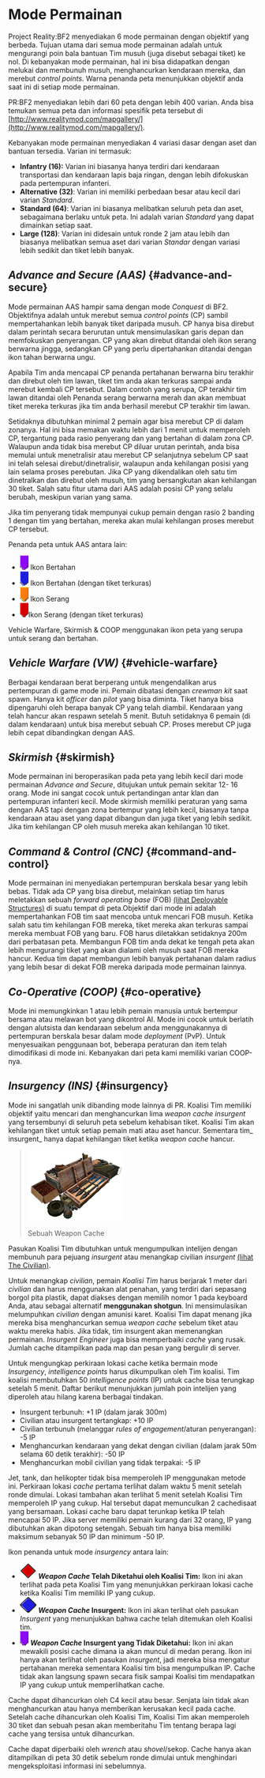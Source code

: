 # Mode Permainan

Project Reality:BF2 menyediakan 6 mode permainan dengan objektif yang berbeda. Tujuan utama dari semua mode permainan adalah untuk mengurangi poin bala bantuan Tim musuh \(juga disebut sebagai tiket\) ke nol. Di kebanyakan mode permainan, hal ini bisa didapatkan dengan melukai dan membunuh musuh, menghancurkan kendaraan mereka, dan merebut _control points_. Warna penanda peta menunjukkan objektif anda saat ini di setiap mode permainan.

PR:BF2 menyediakan lebih dari 60 peta dengan lebih 400 varian. Anda bisa temukan semua peta dan informasi spesifik peta tersebut di [http://www.realitymod.com/mapgallery/](http://www.realitymod.com/mapgallery/).

Kebanyakan mode permainan menyediakan 4 variasi dasar dengan aset dan bantuan tersedia. Varian ini termasuk:

* **Infantry (16):** Varian ini biasanya hanya terdiri dari kendaraan transportasi dan kendaraan lapis baja ringan, dengan lebih difokuskan pada pertempuran infanteri.
* **Alternative (32)**: Varian ini memiliki perbedaan besar atau kecil dari varian _Standard_.
* **Standard (64)**: Varian ini biasanya melibatkan seluruh peta dan aset, sebagaimana berlaku untuk peta. Ini adalah varian _Standard_ yang dapat dimainkan setiap saat.
* **Large (128)**: Varian ini didesain untuk ronde 2 jam atau lebih dan biasanya melibatkan semua aset dari varian _Standar_ dengan variasi lebih sedikit dan tiket lebih banyak.

## _Advance and Secure \(AAS\)_ {#advance-and-secure}

Mode permainan AAS hampir sama dengan mode _Conquest_ di BF2. Objektifnya adalah untuk merebut semua _control points_ \(CP\) sambil mempertahankan lebih banyak tiket daripada musuh. CP hanya bisa direbut dalam perintah secara berurutan untuk mensimulasikan garis depan dan memfokuskan penyerangan. CP yang akan direbut ditandai oleh ikon serang berwarna jingga, sedangkan CP yang perlu dipertahankan ditandai dengan ikon tahan berwarna ungu.

Apabila Tim anda mencapai  CP penanda pertahanan berwarna biru terakhir dan direbut oleh tim lawan, tiket tim anda akan terkuras sampai anda merebut kembali CP tersebut. Dalam contoh yang serupa, CP terakhir tim lawan ditandai oleh Penanda serang berwarna merah dan akan membuat tiket mereka terkuras jika tim anda berhasil merebut CP terakhir tim lawan.

Setidaknya dibutuhkan minimal 2 pemain agar bisa merebut CP di dalam zonanya. Hal ini bisa memakan waktu lebih dari 1 menit untuk memperoleh CP, tergantung pada rasio penyerang dan yang bertahan di dalam zona CP. Walaupun anda tidak bisa merebut CP diluar urutan perintah, anda bisa memulai untuk menetralisir atau merebut CP selanjutnya sebelum CP saat ini telah selesai direbut/dinetralisir, walaupun anda kehilangan posisi yang lain selama proses perebutan. Jika CP yang dikendalikan oleh satu tim dinetralkan dan direbut oleh musuh, tim yang bersangkutan akan kehilangan 30 tiket. Salah satu fitur utama dari AAS adalah posisi CP yang selalu berubah, meskipun varian yang sama.

Jika tim penyerang tidak mempunyai cukup pemain dengan rasio 2 banding 1 dengan tim yang bertahan, mereka akan mulai kehilangan proses merebut CP tersebut.

Penanda peta untuk AAS antara lain:

* ![](../assets/defend.png) Ikon Bertahan 
* ![](../assets/defend%20bleed.png) Ikon Bertahan \(dengan tiket terkuras\) 
* ![](../assets/attack_bleed.png) Ikon Serang
* ![](../assets/attack.png)Ikon Serang \(dengan tiket terkuras\)

Vehicle Warfare, Skirmish & COOP menggunakan ikon peta yang serupa untuk serang dan bertahan.

## _Vehicle Warfare \(VW\)_ {#vehicle-warfare}

Berbagai kendaraan berat berperang untuk mengendalikan arus pertempuran di game mode ini. Pemain dibatasi dengan _crewman kit_ saat spawn. Hanya kit _officer_ dan _pilot_ yang bisa diminta. Tiket hanya bisa dipengaruhi oleh berapa banyak CP yang telah diambil. Kendaraan yang telah hancur akan respawn setelah 5 menit. Butuh setidaknya 6 pemain \(di dalam kendaraan\) untuk bisa merebut sebuah CP. Proses merebut CP juga lebih cepat dibandingkan dengan AAS.

## _Skirmish_ {#skirmish}

Mode permainan ini beroperasikan pada peta yang lebih kecil dari mode permainan _Advance and Secure_, ditujukan untuk pemain sekitar 12- 16 orang. Mode ini sangat cocok untuk pertandingan antar klan dan pertempuran infanteri kecil. Mode skirmish memiliki peraturan yang sama dengan AAS tapi dengan zona bertempur yang lebih kecil, biasanya tanpa kendaraan atau aset yang dapat dibangun dan juga tiket yang lebih sedikit. Jika tim kehilangan CP oleh musuh mereka akan kehilangan 10 tiket.

## _Command & Control \(CNC\)_ {#command-and-control}

Mode permainan ini menyediakan pertempuran berskala besar yang lebih bebas. Tidak ada CP yang bisa direbut, melainkan setiap tim harus meletakkan sebuah _forward operating base_ \(FOB\) [\(lihat Deployable Structures\)](the_squad_leader.md#deployable-structures) di suatu tempat di peta.Objektif dari mode ini adalah mempertahankan FOB tim saat mencoba untuk mencari FOB musuh. Ketika salah satu tim kehilangan FOB mereka, tiket mereka akan terkuras sampai mereka membuat FOB yang baru. FOB harus diletakkan setidaknya 200m dari perbatasan peta. Membangun FOB tim anda dekat ke tengah peta akan lebih mengurangi tiket yang akan dialami oleh musuh saat FOB mereka hancur. Kedua tim dapat membangun lebih banyak pertahanan dalam radius yang lebih besar di dekat FOB mereka daripada mode permainan lainnya.

## _Co-Operative \(COOP\)_ {#co-operative}

Mode ini memungkinkan 1 atau lebih pemain manusia untuk bertempur bersama atau melawan bot yang dikontrol AI. Mode ini cocok untuk berlatih dengan alutsista dan kendaraan sebelum anda menggunakannya di pertempuran berskala besar dalam mode _deployment_ \(PvP\). Untuk menyesuaikan penggunaan bot, beberapa peraturan dan item telah dimodifikasi di mode ini. Kebanyakan dari peta kami memiliki varian COOP-nya.

## _Insurgency \(INS\)_ {#insurgency}

Mode ini sangatlah unik dibanding mode lainnya di PR. Koalisi Tim memiliki objektif yaitu mencari dan menghancurkan lima _weapon cache_ _insurgent_ yang tersembunyi di seluruh peta sebelum kehabisan tiket. Koalisi Tim akan kehilangan tiket untuk setiap pemain mati atau aset hancur. Sementara tim_ insurgent_ hanya dapat kehilangan tiket ketika _weapon cache_ hancur.

> ![](../assets/weaponcache.png)
>
> Sebuah Weapon Cache

Pasukan Koalisi Tim dibutuhkan untuk mengumpulkan intelijen dengan membunuh para pejuang _insurgent_ atau menangkap civilian _insurgent_ [\(lihat The Civilian\)](the_civilian.md). 

Untuk menangkap _civilian_, pemain _Koalisi Tim_  harus berjarak 1 meter dari _civilian_ dan harus menggunakan alat penahan, yang terdiri dari sepasang borgol pita plastik, dapat diakses dengan memilih nomor 1 pada keyboard Anda, atau sebagai alternatif **menggunakan shotgun**. Ini mensimulasikan melumpuhkan _civilian_ dengan amunisi karet. Koalisi Tim dapat menang jika mereka bisa menghancurkan semua _weapon cache_ sebelum tiket atau waktu mereka habis. Jika tidak, tim insurgent akan memenangkan permainan. _Insurgent Engineer_ juga bisa memperbaiki _cache_ yang rusak. Jumlah cache ditampilkan pada map  dan pesan yang bergulir di server.

Untuk mengungkap perkiraan lokasi cache ketika bermain mode _Insurgency_, _intelligence points_ harus dikumpulkan oleh Tim koalisi. Tim koalisi membutuhkan 50 _intelligence points_ \(IP\) untuk cache bisa terungkap setelah 5 menit. Daftar berikut menunjukkan jumlah poin intelijen yang diperoleh atau hilang karena berbagai tindakan.

* Insurgent terbunuh: +1 IP \(dalam jarak 300m\)
* Civilian atau insurgent tertangkap: +10 IP
* Civilian terbunuh \(melanggar _rules of engagement_/aturan penyerangan\): -5 IP
* Menghancurkan kendaraan yang dekat dengan civilian \(dalam jarak 50m selama 60 detik terakhir\): -50 IP
* Menghancurkan mobil civilian yang tidak terpakai: -5 IP

Jet, tank, dan helikopter tidak bisa memperoleh IP menggunakan metode ini. Perkiraan lokasi _cache_ pertama terlihat dalam waktu 5 menit setelah ronde dimulai. Lokasi tambahan akan terlihat 5 menit setelah Koalisi Tim memperoleh IP yang cukup. Hal tersebut dapat memunculkan 2 cachedisaat yang bersamaan. Lokasi cache baru dapat terunkap ketika IP telah mencapai 50 IP. Jika server memiliki pemain kurang dari 32 orang,  IP yang dibutuhkan akan dipotong setengah. Sebuah tim hanya bisa memiliki maksimum sebanyak 50 IP dan minimum -50 IP.

Ikon penanda untuk mode _insurgency_ antara lain:

* ![](../assets/cache.png) **_Weapon Cache_ Telah Diketahui oleh Koalisi Tim:** Ikon ini akan terlihat pada peta Koalisi Tim yang menunjukkan perkiraan lokasi cache ketika Koalisi Tim memiliki IP yang cukup.
* ![](../assets/unknown%20weapon%20cache.png) **_Weapon Cache_ Insurgent:** Ikon ini akan terlihat oleh pasukan _Insurgent_ yang menunjukkan bahwa cache telah ditemukan oleh Koalisi tim.
* ![](../assets/unknown%20cache.png) **_Weapon Cache_ Insurgent yang Tidak Diketahui:** Ikon ini akan mewakili posisi cache dimana ia akan muncul di medan perang. Ikon ini hanya akan terlihat oleh pasukan _insurgent_, jadi mereka bisa mengatur pertahanan mereka sementara Koalisi tim bisa mengumpulkan IP. Cache tidak akan langsung spawn secara fisik sampai Koalisi tim mendapatkan IP yang cukup untuk memperlihatkan cache.

Cache dapat dihancurkan oleh C4 kecil atau besar. Senjata lain tidak akan menghancurkan atau hanya memberikan kerusakan kecil pada cache. Setelah cache dihancurkan oleh Koalisi Tim, Koalisi Tim akan memperoleh 30 tiket dan sebuah pesan akan memberitahu Tim tentang berapa lagi cache yang tersisa untuk dihancurkan.

Cache dapat diperbaiki oleh _wrench_ atau _shovel_/sekop. Cache hanya akan ditampilkan di peta 30 detik sebelum ronde dimulai untuk menghindari mengeksploitasi informasi ini sebelumnya.